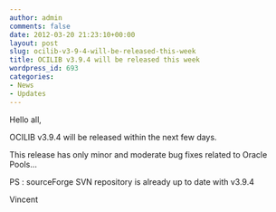 ```yaml
---
author: admin
comments: false
date: 2012-03-20 21:23:10+00:00
layout: post
slug: ocilib-v3-9-4-will-be-released-this-week
title: OCILIB v3.9.4 will be released this week
wordpress_id: 693
categories:
- News
- Updates
---
```


Hello all,

  

OCILIB v3.9.4 will be released within the next few days. 

This release has only minor and moderate bug fixes related to Oracle Pools...

PS : sourceForge SVN repository is already up to date with v3.9.4

Vincent

